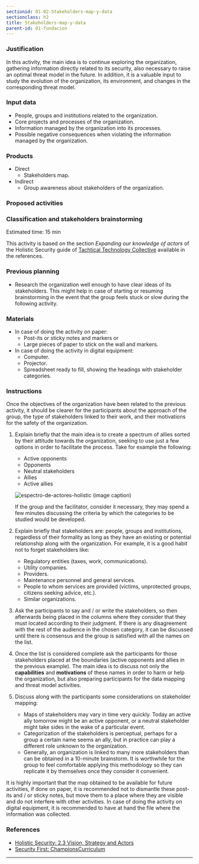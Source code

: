 ```yaml
---
sectionid: 01-02-Stakeholders-map-y-data
sectionclass: h2
title: Stakeholders-map-y-data
parent-id: 01-fundacion
---
```

### Justification
In this activity, the main idea is to continue exploring the organization, gathering information directly related to its security, also necessary to raise an optimal threat model in the future. In addition, it is a valuable input to study the evolution of the organization, its environment, and changes in the corresponding threat model.

### Input data
* People, groups and institutions related to the organization.
* Core projects and processes of the organization.
* Information managed by the organization into its processes.
* Possible negative consequences when violating the information managed by the organization.

### Products
* Direct
  * Stakeholders map.
* Indirect
  * Group awareness about stakeholders of the organization.

### Proposed activities

### Classification and stakeholders brainstorming
 Estimated time: 15 min

This activity is based on the section *Expanding our knowledge of actors* of the Holistic Security guide of [Tachtical Technology Collective](https://tacticaltech.org/) available in the references.

### Previous planning
* Research the organization well enough to have clear ideas of its stakeholders. This might help in case of starting or resuming brainstorming in the event that the group feels stuck or slow during the following activity.

### Materials
* In case of doing the activity on paper:
  * Post-its or sticky notes and markers or
  * Large pieces of paper to stick on the wall and markers.
* In case of doing the activity in digital equipment:
  * Computer.
  * Projector.
  * Spreadsheet ready to fill, showing the headings with stakeholder categories.

### Instructions
Once the objectives of the organization have been related to the previous activity, it should be clearer for the participants about the approach of the group, the type of stakeholders linked to their work, and their motivations for the safety of the organization.

1. Explain briefly that the main idea is to create a spectrum of allies sorted by their attitude towards the organization, seeking to use just a few options in order to facilitate the process. Take for example the following:
   * Active opponents
   * Opponents
   * Neutral stakeholders
   * Allies
   * Active allies

    ![espectro-de-actores-holistic](https://holistic-security.tacticaltech.org/ckeditor_assets/pictures/24/content_spectrumallies.png)
    (image caption)

   If the group and the facilitator, consider it necessary, they may spend a few minutes discussing the criteria by which the categories to be studied would be developed.
2. Explain briefly that stakeholders are: people, groups and institutions, regardless of their formality as long as they have an existing or potential relationship along with the organization. For example, it is a good habit not to forget stakeholders like:
   * Regulatory entities (taxes, work, communications).
   * Utility companies.
   * Providers.
   * Maintenance personnel and general services.
   * People to whom services are provided (victims, unprotected groups, citizens seeking advice, etc.).
   * Similar organizations.
3. Ask the participants to say and / or write the stakeholders, so then afterwards being placed in the columns where they consider that they must located according to their judgment. If there is any disagreement with the rest of the audience in the chosen category, it can be discussed until there is consensus and the group is satisfied with all the names on the list.
4. Once the list is considered complete ask the participants for those stakeholders placed at the boundaries (active opponents and allies in the previous example). The main idea is to discuss not only the **capabilities** and **motivations** of these names in order to harm or help the organization, but also preparing participants for the data mapping and threat model activities.
5. Discuss along with the participants some considerations on stakeholder mapping:
   * Maps of stakeholders may vary in time very quickly. Today an active ally tomorrow might be an active opponent, or a neutral stakeholder might  take sides in the wake of a particular event.
   * Categorization of the stakeholders is perceptual, perhaps for a group a certain name seems an ally, but in practice can play a different role unknown to the organization.
   * Generally, an organization is linked to many more stakeholders than can be obtained in a 10-minute brainstorm. It is worthwhile for the group to feel comfortable applying this methodology so they can replicate it by themselves once they consider it convenient.

It is highly important that the map obtained  to be available for future activities, if done on paper, it is recommended not to dismantle these post-its and / or sticky notes, but move them to a place where they are visible and do not interfere with other activities. In case of doing the activity on digital equipment, it is recommended to have at hand the file where the information was collected.

### References
* [Holistic Security: 2.3 Vision, Strategy and Actors](https://holistic-security.tacticaltech.org/chapters/explore/2-3-vision-strategy-and-actors)
* [Security First: ChampionsCurriculum](https://github.com/securityfirst/championscurriculum/blob/master/communications.md)
* * * * *
